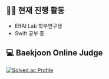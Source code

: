 ## 🏃‍♂️ 현재 진행 활동
- EffAI Lab 학부연구생
- Swift 공부 중

## 💻 Baekjoon Online Judge
<!-- 여기에 자신의 백준 온라인 저지 티어를 삽입하세요. -->
[![Solved.ac Profile](http://mazassumnida.wtf/api/v2/generate_badge?boj=wodeyuzhou)](https://solved.ac/wodeyuzhou/)

